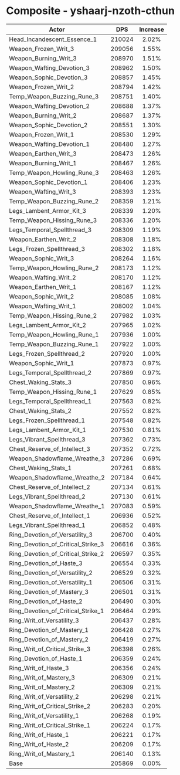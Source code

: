 # Composite - yshaarj-nzoth-cthun
| Actor | DPS | Increase |
|---|:---:|:---:|
|Head_Incandescent_Essence_1|210024|2.02%|
|Weapon_Frozen_Writ_3|209056|1.55%|
|Weapon_Burning_Writ_3|208970|1.51%|
|Weapon_Wafting_Devotion_3|208962|1.50%|
|Weapon_Sophic_Devotion_3|208857|1.45%|
|Weapon_Frozen_Writ_2|208794|1.42%|
|Temp_Weapon_Buzzing_Rune_3|208751|1.40%|
|Weapon_Wafting_Devotion_2|208688|1.37%|
|Weapon_Burning_Writ_2|208687|1.37%|
|Weapon_Sophic_Devotion_2|208551|1.30%|
|Weapon_Frozen_Writ_1|208530|1.29%|
|Weapon_Wafting_Devotion_1|208480|1.27%|
|Weapon_Earthen_Writ_3|208473|1.26%|
|Weapon_Burning_Writ_1|208467|1.26%|
|Temp_Weapon_Howling_Rune_3|208463|1.26%|
|Weapon_Sophic_Devotion_1|208406|1.23%|
|Weapon_Wafting_Writ_3|208393|1.23%|
|Temp_Weapon_Buzzing_Rune_2|208359|1.21%|
|Legs_Lambent_Armor_Kit_3|208339|1.20%|
|Temp_Weapon_Hissing_Rune_3|208336|1.20%|
|Legs_Temporal_Spellthread_3|208309|1.19%|
|Weapon_Earthen_Writ_2|208308|1.18%|
|Legs_Frozen_Spellthread_3|208302|1.18%|
|Weapon_Sophic_Writ_3|208264|1.16%|
|Temp_Weapon_Howling_Rune_2|208173|1.12%|
|Weapon_Wafting_Writ_2|208170|1.12%|
|Weapon_Earthen_Writ_1|208167|1.12%|
|Weapon_Sophic_Writ_2|208085|1.08%|
|Weapon_Wafting_Writ_1|208002|1.04%|
|Temp_Weapon_Hissing_Rune_2|207982|1.03%|
|Legs_Lambent_Armor_Kit_2|207965|1.02%|
|Temp_Weapon_Howling_Rune_1|207936|1.00%|
|Temp_Weapon_Buzzing_Rune_1|207922|1.00%|
|Legs_Frozen_Spellthread_2|207920|1.00%|
|Weapon_Sophic_Writ_1|207873|0.97%|
|Legs_Temporal_Spellthread_2|207869|0.97%|
|Chest_Waking_Stats_3|207850|0.96%|
|Temp_Weapon_Hissing_Rune_1|207629|0.85%|
|Legs_Temporal_Spellthread_1|207563|0.82%|
|Chest_Waking_Stats_2|207552|0.82%|
|Legs_Frozen_Spellthread_1|207548|0.82%|
|Legs_Lambent_Armor_Kit_1|207530|0.81%|
|Legs_Vibrant_Spellthread_3|207362|0.73%|
|Chest_Reserve_of_Intellect_3|207352|0.72%|
|Weapon_Shadowflame_Wreathe_3|207286|0.69%|
|Chest_Waking_Stats_1|207261|0.68%|
|Weapon_Shadowflame_Wreathe_2|207184|0.64%|
|Chest_Reserve_of_Intellect_2|207134|0.61%|
|Legs_Vibrant_Spellthread_2|207130|0.61%|
|Weapon_Shadowflame_Wreathe_1|207083|0.59%|
|Chest_Reserve_of_Intellect_1|206936|0.52%|
|Legs_Vibrant_Spellthread_1|206852|0.48%|
|Ring_Devotion_of_Versatility_3|206700|0.40%|
|Ring_Devotion_of_Critical_Strike_3|206616|0.36%|
|Ring_Devotion_of_Critical_Strike_2|206597|0.35%|
|Ring_Devotion_of_Haste_3|206554|0.33%|
|Ring_Devotion_of_Versatility_2|206529|0.32%|
|Ring_Devotion_of_Versatility_1|206506|0.31%|
|Ring_Devotion_of_Mastery_3|206501|0.31%|
|Ring_Devotion_of_Haste_2|206490|0.30%|
|Ring_Devotion_of_Critical_Strike_1|206464|0.29%|
|Ring_Writ_of_Versatility_3|206437|0.28%|
|Ring_Devotion_of_Mastery_1|206428|0.27%|
|Ring_Devotion_of_Mastery_2|206419|0.27%|
|Ring_Writ_of_Critical_Strike_3|206398|0.26%|
|Ring_Devotion_of_Haste_1|206359|0.24%|
|Ring_Writ_of_Haste_3|206356|0.24%|
|Ring_Writ_of_Mastery_3|206309|0.21%|
|Ring_Writ_of_Mastery_2|206309|0.21%|
|Ring_Writ_of_Versatility_2|206298|0.21%|
|Ring_Writ_of_Critical_Strike_2|206283|0.20%|
|Ring_Writ_of_Versatility_1|206268|0.19%|
|Ring_Writ_of_Critical_Strike_1|206224|0.17%|
|Ring_Writ_of_Haste_1|206221|0.17%|
|Ring_Writ_of_Haste_2|206209|0.17%|
|Ring_Writ_of_Mastery_1|206140|0.13%|
|Base|205869|0.00%|
